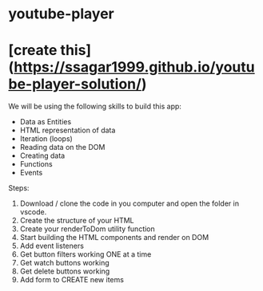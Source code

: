# youtube-player
# [create this] (https://ssagar1999.github.io/youtube-player-solution/)




We will be using the following skills to build this app:
- Data as Entities
- HTML representation of data
- Iteration (loops)
- Reading data on the DOM
- Creating data
- Functions
- Events

Steps:
1. Download / clone the code in you computer and open the folder in vscode.
2. Create the structure of your HTML
3. Create your renderToDom utility function
4. Start building the HTML components and render on DOM
5. Add event listeners
6. Get button filters working ONE at a time
7. Get watch buttons working
8. Get delete buttons working
9. Add form to CREATE new items



